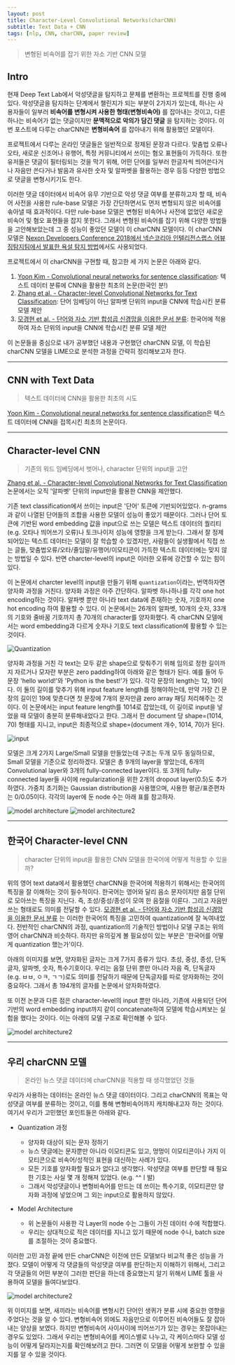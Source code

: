 ```yaml
---
layout: post
title: Character-Level Convolutional Networks(charCNN)
subtitle: Text Data + CNN
tags: [nlp, CNN, charCNN, paper review]
---
```

> 변형된 비속어를 잡기 위한 자소 기반 CNN 모델

## Intro
현재 Deep Text Lab에서 악성댓글을 탐지하고 문체를 변환하는 프로젝트를 진행 중에 있다. 악성댓글을 탐지하는 단계에서 챌린지가 되는 부분이 2가지가 있는데, 하나는 사용자들이 일부러 **비속어를 변형시켜 사용한 형태(변형비속어)** 를 잡아내는 것이고, 다른 하나는 비속어가 없는 댓글이지만 **문맥적으로 악의가 담긴 댓글** 을 탐지하는 것이다. 이번 포스트에 다루는 charCNN은 **변형비속어** 를 잡아내기 위해 활용했던 모델이다.

프로젝트에서 다루는 온라인 댓글들은 일반적으로 정제된 문장과 다르다. 맞춤법 오류나 오타, 새로운 신조어나 유행어, 특정 커뮤니티에서 쓰이는 혐오 표현들이 가득하다. 또한 유저들은 댓글이 필터링되는 것을 막기 위해, 어떤 단어를 일부러 한글자씩 띄어쓴다거나 자음만 쓴다거나 발음과 유사한 숫자 및 알파벳을 활용하는 경우 등등 다양한 방법으로 댓글을 변형시키기도 한다.

이러한 댓글 데이터에서 비속어 유무 기반으로 악성 댓글 여부를 분류하고자 할 때, 비속어 사전을 사용한 rule-base 모델은 가장 간단하면서도 먼저 변형되지 않은 비속어를 솎아낼 때 효과적이다. 다만 rule-base 모델은 변형된 비속어나 사전에 없었던 새로운 비속어 및 혐오 표현들을 잡지 못한다. 그래서 변형된 비속어를 잡기 위해 다양한 방법들을 고안해보았는데 그 중 성능이 좋았던 모델이 이 charCNN 모델이다. 이 charCNN 모델은 [Nexon Developers Conference 2018에서 넥슨코리아 인텔리전스랩스 어뷰징탐지팀에서 발표한 욕설 탐지 방법](http://ndc.vod.nexoncdn.co.kr/NDC2018/slides/NDC2018_0033/index.html)에서도 사용되었다.

프로젝트에서 이 charCNN을 구현할 때, 참고한 세 가지 논문은 아래와 같다.
1. [Yoon Kim - Convolutional neural networks for sentence classification](https://www.aclweb.org/anthology/D14-1181/): 텍스트 데이터 분류에 CNN을 활용한 최초의 논문(한국인 분!)
2. [Zhang et al. - Character-level Convolutional Networks for Text Classification](https://arxiv.org/pdf/1509.01626.pdf): 단어 임베딩이 아닌 알파벳 단위의 input을 CNN에 학습시킨 분류 모델 제안
3. [모경현 et al. - 단어와 자소 기반 합성곱 신경망을 이용한 문서 분류](http://www.dbpia.co.kr/pdf/pdfView.do?nodeId=NODE07456973&mark=0&bookmarkCnt=0&ipRange=N&language=ko_KR): 한국어에 적용하여 자소 단위의 input을 CNN에 학습시킨 분류 모델 제안

이 논문들을 중심으로 내가 공부했던 내용과 구현했던 charCNN 모델, 이 학습된 charCNN 모델을 LIME으로 분석한 과정을 간략히 정리해보고자 한다.

---

## CNN with Text Data
> 텍스트 데이터에 CNN을 활용한 최초의 시도   

[Yoon Kim - Convolutional neural networks for sentence classification](https://www.aclweb.org/anthology/D14-1181/)은 텍스트 데이터에 CNN을 접목시킨 최초의 논문이다.

---

## Character-level CNN
> 기존의 워드 임베딩에서 벗어나, character 단위의 input을 고안

[Zhang et al. - Character-level Convolutional Networks for Text Classification](https://arxiv.org/pdf/1509.01626.pdf) 논문에서는 오직 '알파벳' 단위의 input만을 활용한 CNN을 제안했다.

기존 text classification에서 쓰이는 input은 '단어' 토큰에 기반되어있었다. n-grams과 같이 나열된 단어들의 조합을 사용한 모델이 성능이 좋았기 때문이다. 그러나 단어 토큰에 기반된 word embedding 값을 input으로 쓰는 모델은 텍스트 데이터의 퀄리티(e.g. 오타나 띄어쓰기 오류)나 토크나이저 성능에 영향을 크게 받는다. 그래서 잘 정제되어있는 텍스트 데이터는 모델이 잘 학습할 수 있겠지만, 사람들이 실생활에서 직접 쓰는 글들, 맞춤법오류/오타/줄임말/유행어/이모티콘이 가득한 텍스트 데이터에는 맞지 않는 방법일 수 있다. 반면 charcter-level의 input은 이러한 오류에 강건할 수 있는 힘이 있다.

이 논문에서 charcter level의 input을 만들기 위해 `quantization`이라는, 번역하자면 양자화 과정을 거친다. 양자화 과정은 아주 간단하다. 알파벳 하나하나를 각각 one hot encoding하는 것이다. 알파벳 뿐만 아니라 text data에 존재하는 숫자, 기호까지 one hot encoding 하여 활용할 수 있다. 이 논문에서는 26개의 알파벳, 10개의 숫자, 33개의 기호와 줄바꿈 기호까지 총 70개의 character를 양자화했다. 즉 charCNN 모델에서는 word embedding과 다르게 숫자나 기호도 text classification에 활용할 수 있는 것이다.

![Quantization](https://joyae.github.io/img/charCNN/1.png)

양자화 과정을 거친 각 text는 모두 같은 shape으로 맞춰주기 위해 임의로 정한 길이까지 자르거나 모자란 부분은 zero padding하여 아래와 같은 형태가 된다. 예를 들어 두 문장 'hello world!'와 'Python is the best!'가 있다. 각각 문장의 length는 12, 19이다. 이 둘의 길이를 맞추기 위해 input feature length를 정해야하는데, 만약 가장 긴 문장의 길이인 19에 맞춘다면 첫 문장에 7개의 문자만큼 zero array 패딩 처리해주는 것이다. 이 논문에서는 input feature length를 1014로 잡았는데, 이 길이로 input을 넣었을 때 모델이 충분히 분류해내었다고 한다. 그래서 한 document 당 shape=(1014, 70) 형태를 지니고, input은 최종적으로 shape=(document 개수, 1014, 70)가 된다.

![input](https://joyae.github.io/img/charCNN/4.jpeg)

모델은 크게 2가지 Large/Small 모델을 만들었는데 구조는 두개 모두 동일하므로, Small 모델을 기준으로 정리하겠다. 모델은 총 9개의 layer을 쌓았는데, 6개의 Convolutional layer와 3개의 fully-connected layer이다. 또 3개의 fully-connected layer들 사이에 regularization을 위한 2개의 dropout layer(0.5)도 추가하였다. 가중치 초기화는 Gaussian distribution을 사용했으며, 사용한 평균/표준편차는 0/0.05이다. 각각의 layer에 둔 node 수는 아래 표를 참고하자.

![model architecture](https://joyae.github.io/img/charCNN/2.png)
![model architecture2](https://joyae.github.io/img/charCNN/3.png)

---

## 한국어 Character-level CNN
> character 단위의 input을 활용한 CNN 모델을 한국어에 어떻게 적용할 수 있을까?

위의 영어 text data에서 활용했던 charCNN을 한국어에 적용하기 위해서는 한국어의 특징을 잘 이해하는 것이 필수적이다. 한국어는 영어와 달리 음소 문자이지만 음절 단위로 모아쓰는 특징을 지닌다. 즉, 초성/중성/종성이 모여 한 음절을 이룬다. 그리고 자음만 쓰는 형태로도 의미를 전달할 수 있다. [모경현 et al. - 단어와 자소 기반 합성곱 신경망을 이용한 문서 분류](http://www.dbpia.co.kr/pdf/pdfView.do?nodeId=NODE07456973&mark=0&bookmarkCnt=0&ipRange=N&language=ko_KR) 는 이러한 한국어의 특징을 고민하여 quantization에 잘 녹여내었다. 전반적인 charCNN의 과정, quantization의 기술적인 방법이나 모델 구조는 위의 영어 charCNN과 비슷하다. 하지만 유의깊게 볼 필요성이 있는 부분은 '한국어를 어떻게 quantization 했는가'이다.

아래의 이미지를 보면, 양자화된 글자는 크게 7가지 종류가 있다. 초성, 중성, 종성, 단독글자, 알파벳, 숫자, 특수기호이다. 우리는 음절 단위 뿐만 아니라 자음 즉, 단독글자(e.g. ㅂㅂ, ㅇㅋ, ㄱㄱ)로도 의미를 전달하기 때문에 단독글자를 따로 양자화하는 것이 중요하다. 그래서 총 194개의 글자를 논문에서 양자화하였다.

또 이전 논문과 다른 점은 character-level의 input 뿐만 아니라, 기존에 사용되던 단어 기반의 word embedding input까지 같이 concatenate하여 모델에 학습시켜보는 실험을 했다는 것이다. 이는 아래의 모델 구조로 확인해볼 수 있다.

![model architecture2](https://joyae.github.io/img/charCNN/6.png)

---

## 우리 charCNN 모델
> 온라인 뉴스 댓글 데이터에 charCNN을 적용할 때 생각했었던 것들

우리가 사용하는 데이터는 온라인 뉴스 댓글 데이터이다. 그리고 charCNN의 목표는 악성댓글 여부를 분류하는 것이고, 이를 통해 변형비속어까지 캐치해내고자 하는 것이다. 여기서 우리가 고민했던 포인트들은 아래와 같다.

- Quantization 과정
  - 양자화 대상이 되는 문자 정하기
  - 뉴스 댓글에는 문자뿐만 아니라 이모티콘도 있고, 멍멍이 이모티콘이나 가지 이모티콘으로 비속어/성적인 표현을 대신하는 사례가 있다.
  - 모든 기호를 양자화할 필요가 없다고 생각했다. 악성댓글 여부를 판단할 때 필요한 기호는 사실 몇 개 정해져 있었다. (e.g. ^^ㅣ발)
  - 그래서 악성댓글이나 변형비속어를 만드는 데 쓰이는 특수기호, 이모티콘만 양자화 과정에 넣었으며 그 외는 input으로 활용하지 않았다.

- Model Architecture
  - 위 논문들이 사용한 각 Layer의 node 수는 그들이 가진 데이터 수에 적합했다.
  - 우리는 상대적으로 적은 데이터를 지니고 있기 때문에 node 수나, batch size 를 조절하는 것이 중요했다.

이러한 고민 과정 끝에 만든 charCNN은 이전에 만든 모델보다 비교적 좋은 성능을 가졌다. 모델이 어떻게 각 댓글들의 악성댓글 여부를 판단하는지 이해하기 위해서, 그리고 각 댓글들의 어떤 부분이 그러한 판단을 하는데 중요했는지 알기 위해서 LIME 툴을 사용하여 모델을 들여다보았다.

![model architecture2](https://joyae.github.io/img/charCNN/7.png)

위 이미지를 보면, 새끼라는 비속어를 변형시킨 단어인 생퀴가 분류 시에 중요한 영향을 주었다는 것을 알 수 있다. 변형비속어 외에도 자음만으로 이루어진 비속어들도 잘 잡아내는 양상을 보였다. 하지만 변형비속어 사이사이에 띄어쓰기가 있는 경우는 못잡아내는 경우도 있었다. 그래서 우리는 변형비속어를 케이스별로 나누고, 각 케이스마다 모델 성능이 어떻게 달라지는지를 확인해보려고 한다. 그러면 이 모델을 어떻게 보완할 수 있을지를 알 수 있을 것이다.
